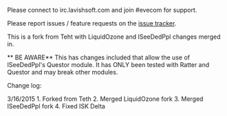 Please connect to irc.lavishsoft.com and join #evecom for support.

Please report issues / feature requests on the [issue tracker](http://git.eve-com.com/r1pt1de/EveComFramework/issues).

This is a fork from Teht with LiquidOzone and ISeeDedPpl changes merged in.

** BE AWARE**
This has changes included that allow the use of ISeeDedPpl's Questor module. It has ONLY been tested with Ratter and Questor and may break other modules.


Change log:

3/16/2015
	1. Forked from Teth
	2. Merged LiquidOzone fork
	3. Merged ISeeDedPpl fork
	4. Fixed ISK Delta

